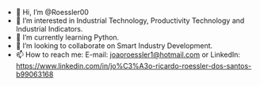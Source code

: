 - 👋 Hi, I’m @Roessler00
- 👀 I’m interested in Industrial Technology, Productivity Technology and Industrial Indicators.
- 🌱 I’m currently learning Python.
- 💞️ I’m looking to collaborate on Smart Industry Development. 
- 📫 How to reach me: E-mail: joaoroessler1@hotmail.com or LinkedIn: https://www.linkedin.com/in/jo%C3%A3o-ricardo-roessler-dos-santos-b99063168

<!---
Roessler00/Roessler00 is a ✨ special ✨ repository because its `README.md` (this file) appears on your GitHub profile.
You can click the Preview link to take a look at your changes.
--->
